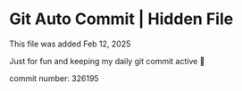 # Git Auto Commit | Hidden File

This file was added Feb 12, 2025

Just for fun and keeping my daily git commit active 🤪

commit number: 326195
